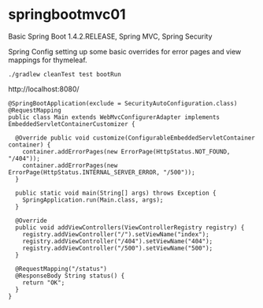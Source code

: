# springbootmvc01

Basic Spring Boot 1.4.2.RELEASE, Spring MVC, Spring Security

Spring Config setting up some basic overrides for error pages and view mappings for thymeleaf.

~~~
./gradlew cleanTest test bootRun
~~~

http://localhost:8080/

~~~
@SpringBootApplication(exclude = SecurityAutoConfiguration.class)
@RequestMapping
public class Main extends WebMvcConfigurerAdapter implements EmbeddedServletContainerCustomizer {

  @Override public void customize(ConfigurableEmbeddedServletContainer container) {
    container.addErrorPages(new ErrorPage(HttpStatus.NOT_FOUND, "/404"));
    container.addErrorPages(new ErrorPage(HttpStatus.INTERNAL_SERVER_ERROR, "/500"));
  }

  public static void main(String[] args) throws Exception {
    SpringApplication.run(Main.class, args);
  }

  @Override
  public void addViewControllers(ViewControllerRegistry registry) {
    registry.addViewController("/").setViewName("index");
    registry.addViewController("/404").setViewName("404");
    registry.addViewController("/500").setViewName("500");
  }

  @RequestMapping("/status")
  @ResponseBody String status() {
    return "OK";
  }
}
~~~
